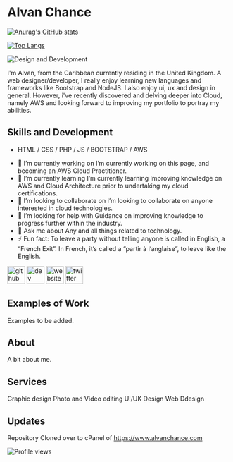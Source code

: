 # Alvan Chance
[![Anurag's GitHub stats](https://github-readme-stats.vercel.app/api?username=alvanchance)](https://github.com/anuraghazra/github-readme-stats)

[![Top Langs](https://github-readme-stats.vercel.app/api/top-langs/?username=alvanchance)](https://github.com/anuraghazra/github-readme-stats)

![Design and Development](https://arturssmirnovs.github.io/github-profile-readme-generator/)

I'm Alvan, from the Caribbean currently residing in the United Kingdom. A web designer/developer, I really enjoy learning new languages and frameworks like Bootstrap and NodeJS. I also enjoy ui, ux and design in general. However, i've recently discovered and delving deeper into Cloud, namely AWS and looking forward to improving my portfolio to portray my abilities.

## Skills and Development

* HTML / CSS / PHP / JS / BOOTSTRAP / AWS

- 🔭 I’m currently working on I’m currently working on this page, and becoming an AWS Cloud Practitioner. 
- 🌱 I’m currently learning I’m currently learning Improving knowledge on AWS and Cloud Architecture prior to undertaking my cloud certifications. 
- 👯 I’m looking to collaborate on I’m looking to collaborate on anyone interested in cloud technologies. 
- 🤔 I’m looking for help with Guidance on improving knowledge to progress further within the industry. 
- 💬 Ask me about Any and all things related to technology. 
- ⚡ Fun fact: To leave a party without telling anyone is called in English, a “French Exit”. In French, it’s called a “partir à l’anglaise”, to leave like the English. 

[<img src='https://cdn.jsdelivr.net/npm/simple-icons@3.0.1/icons/github.svg' alt='github' height='40'>](https://github.com/alvanchance)  [<img src='https://cdn.jsdelivr.net/npm/simple-icons@3.0.1/icons/dev-dot-to.svg' alt='dev' height='40'>](https://dev.to/alvanchance)  [<img src='https://cdn.jsdelivr.net/npm/simple-icons@3.0.1/icons/icloud.svg' alt='website' height='40'>](https://www.alvanchance.com)  [<img src='https://cdn.jsdelivr.net/npm/simple-icons@3.0.1/icons/twitter.svg' alt='twitter' height='40'>](https://twitter.com/AlvanChance)  

## Examples of Work

Examples to be added.

## About

A bit about me.

## Services

Graphic design
Photo and Video editing
UI/UK Design
Web Ddesign

## Updates
Repository Cloned over to cPanel of https://www.alvanchance.com

![Profile views](https://gpvc.arturio.dev/alvanchance)
